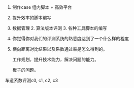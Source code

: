 1. 制作case  组内脚本 + 高效平台
2. 提升效率的脚本编写

1. 数据管理 2. 算法版本评测 3. 各种工具脚本的编写

1. 你觉得你对我们的评测系统的熟悉度达到了一个什么样的程度

2. 横向距离对比结果以及系数通过率是怎么得到的。

   工作规划，提升技术能力，解决问题的能力。

   板子的问题。

车道系数评测c0, c1, c2, c3

